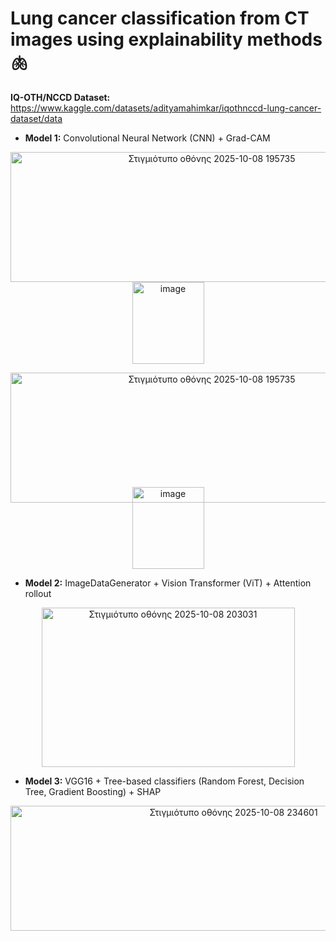 # Lung cancer classification from CT images using explainability methods 🫁

**IQ-OTH/NCCD Dataset:** https://www.kaggle.com/datasets/adityamahimkar/iqothnccd-lung-cancer-dataset/data

- **Model 1:** Convolutional Neural Network (CNN) + Grad-CAM 

<p align="center">
  <img width="628" height="208" alt="Στιγμιότυπο οθόνης 2025-10-08 195735" src="https://github.com/user-attachments/assets/4864b03f-a70b-42c2-b18c-0d9d9610626d" />
  <img width="115" height="131" alt="image" src="https://github.com/user-attachments/assets/58b390d5-41ab-4175-aca2-17939657d2b8" />
</p>

<p align="center">
  <img width="628" height="208" alt="Στιγμιότυπο οθόνης 2025-10-08 195735"
       src="https://github.com/user-attachments/assets/4864b03f-a70b-42c2-b18c-0d9d9610626d"
       style="vertical-align: middle; margin-right: 10px;"/>
  <img width="115" height="131" alt="image"
       src="https://github.com/user-attachments/assets/58b390d5-41ab-4175-aca2-17939657d2b8"
       style="vertical-align: middle; margin-top: -25px;"/>
</p>

- **Model 2:** ImageDataGenerator + Vision Transformer (ViT) + Attention rollout 

<p align="center">
  <img width="405" height="255" alt="Στιγμιότυπο οθόνης 2025-10-08 203031" src="https://github.com/user-attachments/assets/07a6bdfb-b51c-4c74-b658-c1df47ee280d" />
</p>

- **Model 3:** VGG16 + Tree-based classifiers (Random Forest, Decision Tree, Gradient Boosting) + SHAP

<p align="center">
  <img width="698" height="200" alt="Στιγμιότυπο οθόνης 2025-10-08 234601" src="https://github.com/user-attachments/assets/7db95452-b506-4510-9729-835bef24af5d" />
</p>
